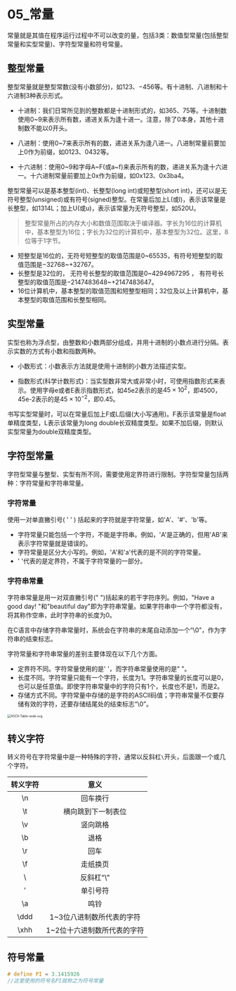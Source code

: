# 05_常量

常量就是其值在程序运行过程中不可以改变的量，包括3类：数值型常量(包括整型常量和实型常量)、字符型常量和符号常量。

## 整型常量

整型常量就是整型常数(没有小数部分)，如123、−456等。有十进制、八进制和十六进制3种表示形式。

- 十进制：我们日常所见到的整数都是十进制形式的，如365、75等。十进制数使用0~9来表示所有数，递进关系为逢十进一。注意，除了0本身，其他十进制数不能以0开头。

- 八进制：使用0~7来表示所有的数，递进关系为逢八进一。八进制常量前要加上0作为前缀，如0123、0432等。

- 十六进制：使用0\~9和字母A\~F(或a~f)来表示所有的数，递进关系为逢十六进一。十六进制常量前要加上0x作为前缀，如0x123、0x3ba4。

整型常量可以是基本整型(int)、长整型(long int)或短整型(short int)，还可以是无符号整型(unsigned)或有符号(signed)整型。在常量后加上L(或l)，表示该常量是长整型，如1314L；加上U(或u)，表示该常量为无符号整型，如520U。

> 整型常量所占的内存大小和数值范围取决于编译器。字长为16位的计算机中，基本整型为16位；字长为32位的计算机中，基本整型为32位。这里，8位等于1字节。

- 短整型是16位的，无符号短整型的取值范围是0\~65535，有符号短整型的取值范围是−32768~+32767。
- 长整型是32位的， 无符号长整型的取值范围是0~4294967295 ， 有符号长整型的取值范围是−2147483648~+2147483647。
- 16位计算机中，基本整型的取值范围和短整型相同；32位及以上计算机中，基本整型的取值范围和长整型相同。

## 实型常量

实型也称为浮点型，由整数和小数两部分组成，并用十进制的小数点进行分隔。表示实数的方式有小数和指数两种。

- 小数形式：小数表示方法就是使用十进制的小数方法描述实型。

- 指数形式(科学计数形式)：当实型数非常大或非常小时，可使用指数形式来表示。使用字母e或者E表示指数形式，如45e2表示的是$45×10^2$，即4500，45e-2表示的是$45×10^{−2}$，即0.45。

书写实型常量时，可以在常量后加上F或L后缀(大小写通用)。F表示该常量是float单精度类型，L表示该常量为long double长双精度类型。如果不加后缀，则默认实型常量为double双精度类型。

## 字符型常量

字符型常量与整型、实型有所不同，需要使用定界符进行限制。字符型常量包括两种：字符常量和字符串常量。

### 字符常量

使用一对单直撇引号( ' ' ) 括起来的字符就是字符常量，如'A'、'#'、'b'等。

- 字符常量只能包括一个字符，不能是字符串。例如，'A'是正确的，但用'AB'来表示字符常量就是错误的。
- 字符常量是区分大小写的。例如，'A'和'a'代表的是不同的字符常量。
- ' '代表的是定界符，不属于字符常量的一部分。

### 字符串常量

字符串常量是用一对双直撇引号(" ")括起来的若干字符序列。例如，"Have a good day! "和"beautiful day"即为字符串常量。如果字符串中一个字符都没有，将其称作空串，此时字符串的长度为0。

在C语言中存储字符串常量时，系统会在字符串的末尾自动添加一个“\0”，作为字符串的结束标志。

字符常量和字符串常量的差别主要体现在以下几个方面。

- 定界符不同。字符常量使用的是' '，而字符串常量使用的是" "。
- 长度不同。字符常量只能有一个字符，长度为1。字符串常量的长度可以是0，也可以是任意值。即使字符串常量中的字符只有1个，长度也不是1，而是2。
- 存储方式不同。字符常量中存储的是字符的ASCII码值；字符串常量不仅要存储有效的字符，还要存储结尾处的结束标志“\0”。

<img src="https://cdn.jsdelivr.net/gh/ZL85/ImageBed@main//202401291142794.png" alt="ASCII-Table-wide.svg" style="zoom: 50%;" />

## 转义字符

转义符号在字符常量中是一种特殊的字符，通常以反斜杠`\`开头，后面跟一个或几个字符。

| 转义字符 |            意义             |
| :------: | :-------------------------: |
|    \n    |          回车换行           |
|    \t    |     横向跳到下一制表位      |
|    \v    |          竖向跳格           |
|    \b    |            退格             |
|    \r    |            回车             |
|    \f    |          走纸换页           |
|    \\    |          反斜杠“\”          |
|    \'    |          单引号符           |
|    \a    |            鸣铃             |
|   \ddd   |  1~3位八进制数所代表的字符  |
|   \xhh   | 1~2位十六进制数所代表的字符 |

## 符号常量

```C
# define PI = 3.1415926
//这里使用的符号名PI就称之为符号常量
```

